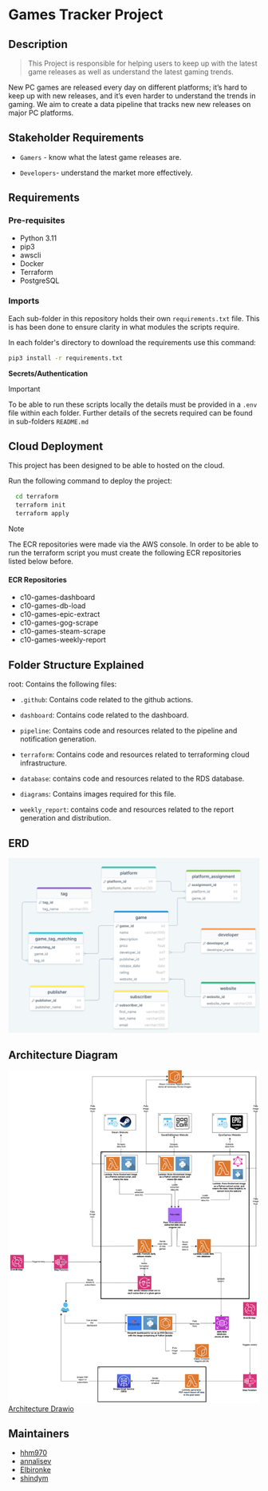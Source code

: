 # Games Tracker Project
## Description
> This Project is responsible for helping users to keep up with the latest game releases as well as understand the latest gaming trends.

New PC games are released every day on different platforms; it’s hard to keep up with new releases, and it’s even harder to understand the trends in gaming. We aim to create a data pipeline that tracks new new releases on major PC platforms.  


## Stakeholder Requirements
- `Gamers` - know what the latest game releases are.

- `Developers`- understand the market more effectively.

## Requirements

### Pre-requisites

- Python 3.11
- pip3
- awscli
- Docker
- Terraform
- PostgreSQL

### Imports
Each sub-folder in this repository holds their own `requirements.txt` file. This is has been done to ensure clarity in what modules the scripts require.

In each folder's directory to download the requirements use this command:

```sh
pip3 install -r requirements.txt
  ```

**Secrets/Authentication**
> [!IMPORTANT]  
> To be able to run these scripts locally the details must be provided in a `.env` file within each folder.
> Further details of the secrets required can be found in sub-folders `README.md`


## Cloud Deployment
This project has been designed to be able to hosted on the cloud. 


Run the following command to deploy the project:

```sh
  cd terraform
  terraform init
  terraform apply
  ```

> [!NOTE]  
> The ECR repositories were made via the AWS console. In order to be able to run the terraform script you must create the following ECR repositories listed below before.

#### ECR Repositories
- c10-games-dashboard
- c10-games-db-load
- c10-games-epic-extract
- c10-games-gog-scrape
- c10-games-steam-scrape
- c10-games-weekly-report

## Folder Structure Explained

root: Contains the following files:

- `.github`: Contains code related to the github actions.

- `dashboard`: Contains code related to the dashboard.

- `pipeline`: Contains code and resources related to the pipeline and notification generation.

- `terraform`: Contains code and resources related to terraforming cloud infrastructure.

- `database`: contains code and resources related to the RDS database.

- `diagrams`: Contains images required for this file.

- `weekly_report`: contains code and resources related to the report generation and distribution.


## ERD
![ERD Diagram](<diagrams/ERD diagram.png>)

## Architecture Diagram
![Architecture Diagram](<diagrams/game-tracker.drawio.png>)
[Architecture Drawio](https://drive.google.com/file/d/1eyiUtG28TyXLwHTw9276TIMAXI4Pgwh3/view?usp=sharing)



## Maintainers

* [hhm970](https://github.com/hhm970)
* [annalisev](https://github.com/annalisev)
* [EIbironke](https://github.com/EIbironke)
* [shindym](https://github.com/shindym)

